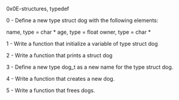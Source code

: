 0x0E-structures, typedef

0 - Define a new type struct dog with the following elements:

name, type = char *
age, type = float
owner, type = char *

1 - Write a function that initialize a variable of type struct dog

2 - Write a function that prints a struct dog

3 - Define a new type dog_t as a new name for the type struct dog.

4 - Write a function that creates a new dog.

5 - Write a function that frees dogs.


